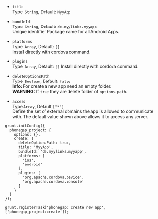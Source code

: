 * `title`<br />
Type: `String`, Default: `MyyApp`

* `bundleId`<br />
Type: `String`, Default: `de.myylinks.myyapp`<br />
Unique identifier Package name for all Android Apps.

* `platforms`<br />
Type: `Array`, Default: `[]`<br />
Install directly with cordova command.

* `plugins`<br />
Type: `Array`, Default: `[]`
Install directly with cordova command.

* `deleteOptionsPath`<br />
Type: `Boolean`, Default: `false`<br />
<b>Info:</b> For create a new app need an empty folder.<br />
<b>WARNING:</b> If `true` they are delete folder of `options.path`.

* `access`<br />
Type `Array`, Default `["*"]`<br />
Define the set of external domains the app is allowed to communicate with. The default value shown above allows it to access any server.

```
grunt.initConfig({
  phonegap_project: {
    options: {},
    create: {
      deleteOptionsPath: true,
      title: 'MyyApp',
      bundleId: 'de.myylinks.myyapp',
      platforms: [
        'ios',
        'android'
      ],
      plugins: [
        'org.apache.cordova.device',
        'org.apache.cordova.console'
      ]
    }
  }
});

grunt.registerTask('phonegap: create new app', ['phonegap_project:create']);
```